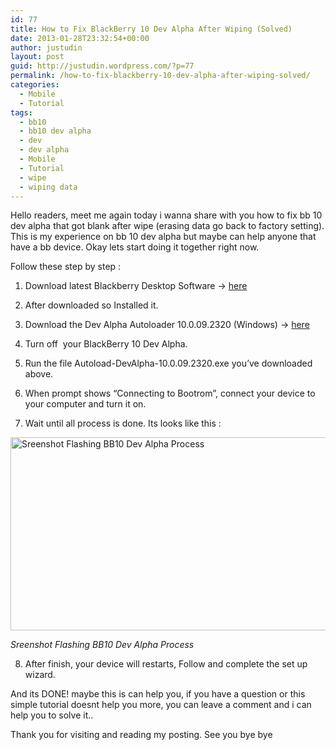 ```yaml
---
id: 77
title: How to Fix BlackBerry 10 Dev Alpha After Wiping (Solved)
date: 2013-01-28T23:32:54+00:00
author: justudin
layout: post
guid: http://justudin.wordpress.com/?p=77
permalink: /how-to-fix-blackberry-10-dev-alpha-after-wiping-solved/
categories:
  - Mobile
  - Tutorial
tags:
  - bb10
  - bb10 dev alpha
  - dev
  - dev alpha
  - Mobile
  - Tutorial
  - wipe
  - wiping data
---
```

Hello readers, meet me again today i wanna share with you how to fix bb 10 dev alpha that got blank after wipe (erasing data go back to factory setting). This is my experience on bb 10 dev alpha but maybe can help anyone that have a bb device. Okay lets start doing it together right now.



Follow these step by step :

1. Download latest Blackberry Desktop Software -> <a title="BB Desktop Manager" href="http://us.blackberry.com/software/desktop.html" target="_blank">here</a>

2. After downloaded so Installed it.

3. Download the Dev Alpha Autoloader 10.0.09.2320 (Windows) -> <a title="BB10 dev alpha autoloader" href="https://developer.blackberry.com/native/downloads/fetch/Autoload-DevAlpha-10.0.09.2320.exe" target="_blank">here</a>

4. Turn off  your BlackBerry 10 Dev Alpha.

5. Run the file Autoload-DevAlpha-10.0.09.2320.exe you’ve downloaded above.

6. When prompt shows “Connecting to Bootrom”, connect your device to your computer and turn it on.

7. Wait until all process is done. Its looks like this :

[<img class="size-full wp-image-78" alt="Sreenshot Flashing BB10 Dev Alpha Process" src="https://justudin.com/files/uploads/2013/01/flashing-bb10-dev-alpha.png" width="625" height="309" />](https://justudin.com/files/uploads/2013/01/flashing-bb10-dev-alpha.png)

*Sreenshot Flashing BB10 Dev Alpha Process*



8. After finish, your device will restarts, Follow and complete the set up wizard.

And its DONE! maybe this is can help you, if you have a question or this simple tutorial doesnt help you more, you can leave a comment and i can help you to solve it..

Thank you for visiting and reading my posting. See you bye bye